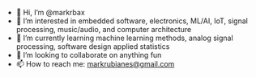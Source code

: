 - 👋 Hi, I’m @markrbax
- 👀 I’m interested in embedded software, electronics, ML/AI, IoT, signal processing, music/audio, and computer architecture
- 🌱 I’m currently learning machine learning methods, analog signal processing, software design applied statistics
- 💞️ I’m looking to collaborate on anything fun
- 📫 How to reach me: markrubianes@gmail.com 

<!---
markrbax/markrbax is a ✨ special ✨ repository because its `README.md` (this file) appears on your GitHub profile.
You can click the Preview link to take a look at your changes.
--->
